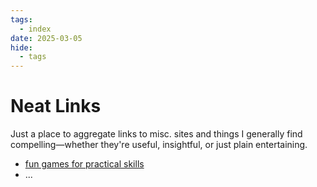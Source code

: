```yaml
---
tags:
  - index
date: 2025-03-05
hide:
  - tags
---
```

# Neat Links
Just a place to aggregate links to misc. sites and things I generally find compelling—whether they're useful, insightful, or just plain entertaining.

- [fun games for practical skills](fun%20games%20for%20practical%20skills.md)
- ...